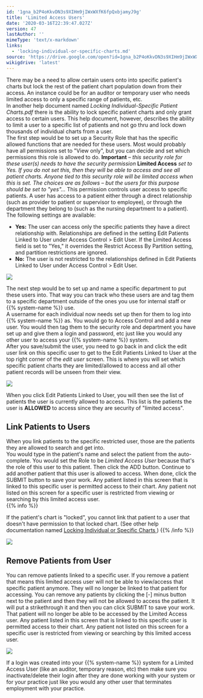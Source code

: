 ```yaml
---
id: '1gna_b2P4oKkvDN3s9XIHm9jIWxWXfK6fpQxbjamyJ9g'
title: 'Limited Access Users'
date: '2020-03-16T22:39:47.027Z'
version: 47
lastAuthor: ''
mimeType: 'text/x-markdown'
links:
  - 'locking-individual-or-specific-charts.md'
source: 'https://drive.google.com/open?id=1gna_b2P4oKkvDN3s9XIHm9jIWxWXfK6fpQxbjamyJ9g'
wikigdrive: 'latest'
---
```

There may be a need to allow certain users onto into specific patient's charts but lock the rest of the patient chart population down from their access. An instance could be for an auditor or temporary user who needs limited access to only a specific range of patients, etc.  
In another help document named *Locking Individual-Specific Patient Charts.pdf* there is the ability to lock specific patient charts and only grant access to certain users. This help document, however, describes the ability to limit a user to a specific list of patients and not go thru and lock down thousands of individual charts from a user.  
The first step would be to set up a Security Role that has the specific allowed functions that are needed for these users. Most would probably have all permissions set to "View only", but you can decide and set which permissions this role is allowed to do. **Important** *– this security role for these user(s) needs to have the security permission* **Limited Access** *set to Yes. If you do not set this, then they will be able to access and see all patient charts. Anyone tied to this security role will be limited access when this is set. The choices are as follows – but the users for this purpose should be set to "yes"…* This permission controls user access to specific patients. A user has access to a patient either through a direct relationship (such as provider to patient or supervisor to employee), or through the department they belong to (such as the nursing department to a patient). The following settings are available:
* <strong>Yes:</strong> The user can access only the specific patients they have a direct relationship with. Relationships are defined in the setting Edit Patients Linked to User under Access Control > Edit User. If the Limited Access field is set to "Yes," it overrides the Restrict Access By Partition setting, and partition restrictions are ignored.
* <strong>No:</strong> The user is not restricted to the relationships defined in Edit Patients Linked to User under Access Control > Edit User.

![](../limited-access-users.assets/f38d1eed73537e8176ea3f37990a59bc.png)

The next step would be to set up and name a specific department to put these users into. That way you can track who these users are and tag them to a specific department outside of the ones you use for internal staff or {{% system-name %}} use.  
A username for each individual now needs set up then for them to log into {{% system-name %}} as. You would go to Access Control and add a new user. You would then tag them to the security role and department you have set up and give them a login and password, etc just like you would any other user to access your {{% system-name %}} system.  
After you save/submit the user, you need to go back in and click the edit user link on this specific user to get to the Edit Patients Linked to User at the top right corner of the *edit user* screen. This is where you will set which specific patient charts they are limited/allowed to access and all other patient records will be unseen from their view.

![](../limited-access-users.assets/16e48d05700b6b62a9e0ecb68f2518ba.png)

When you click Edit Patients Linked to User, you will then see the list of patients the user is currently allowed to access. This list is the patients the user is **ALLOWED** to access since they are security of "limited access".

## Link Patients to Users

When you link patients to the specific restricted user, those are the patients they are allowed to search and get into.  
You would type in the patient's name and select the patient from the auto-complete. You would set the Role to be *Limited Access User* because that's the role of this user to this patient. Then click the ADD button. Continue to add another patient that this user is allowed to access. When done, click the SUBMIT button to save your work. Any patient listed in this screen that is linked to this specific user is permitted access to their chart. Any patient not listed on this screen for a specific user is restricted from viewing or searching by this limited access user.  
{{% info %}}

If the patient's chart is "locked", you cannot link that patient to a user that doesn't have permission to that locked chart. (See other help documentation named [Locking Individual or Specific Charts ](locking-individual-or-specific-charts.md))
{{% /info %}}

![](../limited-access-users.assets/9f08f42146ae8fb441d4c12f7c8cd35a.png)


## Remove Patients from User

You can remove patients linked to a specific user. If you remove a patient that means this limited access user will not be able to view/access that specific patient anymore. They will no longer be linked to that patient for accessing.
You can remove any patients by clicking the [-] minus button next to the patient and then they will not be allowed to access the patient. It will put a strikethrough it and then you can click SUBMIT to save your work. That patient will no longer be able to be accessed by the Limited Access user. Any patient listed in this screen that is linked to this specific user is permitted access to their chart. Any patient not listed on this screen for a specific user is restricted from viewing or searching by this limited access user.

![](../limited-access-users.assets/2e34d361856b62183482763b5d9f5743.png)

If a login was created into your {{% system-name %}} system for a Limited Access User (like an auditor, temporary reason, etc) then make sure you inactivate/delete their login after they are done working with your system or for your practice just like you would any other user that terminates employment with your practice.
